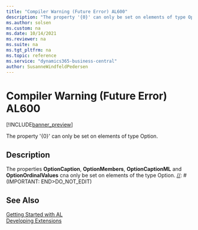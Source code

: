 ```yaml
---
title: "Compiler Warning (Future Error) AL600"
description: "The property '{0}' can only be set on elements of type Option."
ms.author: solsen
ms.custom: na
ms.date: 10/14/2021
ms.reviewer: na
ms.suite: na
ms.tgt_pltfrm: na
ms.topic: reference
ms.service: "dynamics365-business-central"
author: SusanneWindfeldPedersen
---
```

[//]: # (START>DO_NOT_EDIT)
[//]: # (IMPORTANT:Do not edit any of the content between here and the END>DO_NOT_EDIT.)
[//]: # (Any modifications should be made in the .xml files in the ModernDev repo.)
# Compiler Warning (Future Error) AL600

[!INCLUDE[banner_preview](../includes/banner_preview.md)]

The property '{0}' can only be set on elements of type Option.

## Description
The properties **OptionCaption**, **OptionMembers**, **OptionCaptionML** and **OptionOrdinalValues** cna only be set on elements of the type Option.
[//]: # (IMPORTANT: END>DO_NOT_EDIT)
## See Also  
[Getting Started with AL](../devenv-get-started.md)  
[Developing Extensions](../devenv-dev-overview.md)  